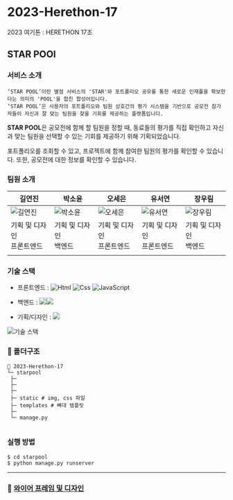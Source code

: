 # 2023-Herethon-17
2023 여기톤 : HERETHON 17조


## STAR POOl

### 서비스 소개 

```
‘STAR POOL’이란 별점 서비스의 'STAR'와 포트폴리오 공유를 통한 새로운 인재풀을 확보한다는 의미의 'POOL'을 합친 합성어입니다.
‘STAR POOL’은 사용자의 포트폴리오와 팀원 상호간의 평가 시스템을 기반으로 공모전 참가자들이 자신과 잘 맞는 팀원을 찾을 기회를 제공하는 플랫폼입니다.

```

**STAR POOL**은 공모전에 함께 할 팀원을 정할 때, 동료들의 평가를 직접 확인하고 자신과 맞는 팀원을 선택할 수 있는 기회를 제공하기 위해 기획되었습니다.

포트폴리오를 조회할 수 있고, 프로젝트에 함께 참여한 팀원의 평가를 확인할 수 있습니다. 또한, 공모전에 대한 정보를 확인할 수 있습니다.


### 팀원 소개

| 길연진                         | 박소윤                                               | 오세은      | 유서연                                                     | 장우림                                                       |
| ------------------------------ | ---------------------------------------------------- | ----------- | ---------------------------------------------------------- | ------------------------------------------------------------ |
| ![길연진]()                    | ![박소윤]() | ![오세은]() | ![유서연]() | ![장우림]() |
| 기획 및 디자인<br />프론트엔드 | 기획 및 디자인<br />백엔드                                           | 기획 및 디자인<br />프론트엔드  | 기획 및 디자인<br />프론트엔드                                                     | 기획 및 디자인<br />백엔드                                                       |
|                                |                                                      |             |                                                            |                                                              |

### 기술 스택
- 프론트엔드 : <img alt="Html" src ="https://img.shields.io/badge/HTML5-E34F26.svg?&style=for-the-badge&logo=HTML5&logoColor=white"/> <img alt="Css" src ="https://img.shields.io/badge/CSS3-1572B6.svg?&style=for-the-badge&logo=CSS3&logoColor=white"/> <img alt="JavaScript" src ="https://img.shields.io/badge/JavaScriipt-F7DF1E.svg?&style=for-the-badge&logo=JavaScript&logoColor=black"/>

- 백엔드 : <img src="https://img.shields.io/badge/Django-092E20?style=flat&logo=django&logoColor=white"/><img src="https://img.shields.io/badge/python-3776AB?style=flat&logo=python&logoColor=white"/>

- 기획/디자인 : <img src="https://img.shields.io/badge/Figma-F24E1E?style=flat&logo=Figma&logoColor=white"/>




![기술 스택]()

### 📁 폴더구조

```
📂 2023-Herethon-17
└─ starpool
 ├─ 
 ├─ 
 ├─ 
 ├─ static # img, css 파일
 ├─ templates # 뼈대 템플릿
 ├─
 └─ manage.py
 
```

### 실행 방법

```
$ cd starpool 
$ python manage.py runserver
```

---

### 🧷 <a href="https://www.figma.com/file/IJbJnpiDh8l1lnGY39vc7u/%EC%97%AC%EA%B8%B0%ED%86%A4(%EC%98%A4%EB%94%94%EC%A1%B0)?type=design&node-id=20-3&mode=design&t=SGBPl10PxnoQHxPL-0">와이어 프레임 및 디자인</a>

